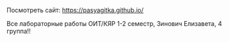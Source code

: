 Посмотреть сайт: https://pasyagitka.github.io/

Все лабораторные работы ОИТ/КЯР 1-2 семестр, Зинович Елизавета, 4 группа!!
